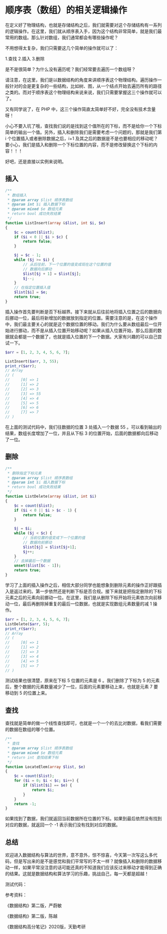# 顺序表（数组）的相关逻辑操作

在定义好了物理结构，也就是存储结构之后，我们就需要对这个存储结构有一系列的逻辑操作。在这里，我们就从顺序表入手，因为这个结构非常简单，就是我们最常用的数组。那么针对数组，我们通常都会有哪些操作呢？

不用想得太复杂，我们只需要这几个简单的操作就可以了：

1.查找
2.插入
3.删除

是不是很简单？为什么没有遍历呢？我们经常要去遍历一个数组呀？

请注意，在这里，我们是以数据结构的角度来讲顺序表这个物理结构。遍历操作一般针对的会是更复杂的一些结构，比如树、图，从一个结点开始去遍历所有的路径之类的。而对于顺序表这个物理结构来说来说，我们只需要掌握这三个操作就可以了。

又有同学说了，在 PHP 中，这三个操作简直太简单好不好，完全没有技术含量呀！

小心不要入坑了哦，查找我们说的是找到这个值所在的下标，而不是给你一个下标简单的输出一个值。另外，插入和删除我们是需要考虑一个问题的，那就是我们第 i 个位置插入或者删除数据之后，i+1 及其之后的数据是不是也要相应的移动呢？要小心，我们是插入和删除一个下标位置的内容，而不是修改替换这个下标的内容！！！

好吧，还是直接以实例来说明。

## 插入

```php
/**
 * 数组插入
 * @param array $list 顺序表数组
 * @param int $i 插入数据下标
 * @param mixed $e 数组元素
 * return bool 成功失败结果
 */
function ListInsert(array &$list, int $i, $e)
{
    $c = count($list);
    if ($i < 0 || $i > $c) {
        return false;
    }

    $j = $c - 1;
    while ($j >= $i) {
        // 从后往前，下一个位置的值变成现在这个位置的值
        // 数据向后挪动
        $list[$j + 1] = $list[$j];
        $j--;
    }
    // 在指定位置插入值
    $list[$i] = $e;
    return true;
}
```

插入操作首先要判断是否下标越界。接下来就从后往前地将插入位置之后的数据向后挪动一位，最后将新增加的数据放到指定的位置。需要注意的是，在这个操作中，我们最主要关心的就是这个数据位置的移动。我们为什么要从数组最后一位开始进行挪动，而不是从插入位置开始移动呢？如果从插入位置开始，那么后面的数据就会都是一个数据了，也就是插入位置的下一个数据。大家有兴趣的可以自己尝试一下。

```php
$arr = [1, 2, 3, 4, 5, 6, 7];

ListInsert($arr, 3, 55);
print_r($arr);
// Array
// (
//     [0] => 1
//     [1] => 2
//     [2] => 3
//     [3] => 55
//     [4] => 4
//     [5] => 5
//     [6] => 6
//     [7] => 7
// )
```

在上面的测试代码中，我们往数据的位置 3 处插入一个数据 55 。可以看到输出的结果，数组长度增加了一位，并且从下标 3 的位置开始，后面的数据都向后移动了一位。

## 删除

```php
/**
 * 删除指定下标元素
 * @param array $list 顺序表数组
 * @param int $i 插入数据下标
 * return bool 成功失败结果
 */
function ListDelete(array &$list, int $i)
{
    $c = count($list);
    if ($i < 0 || $i > $c - 1) {
        return false;
    }

    $j = $i;
    while ($j < $c) {
        // 当前位置的值变成下一个位置的值
        // 数据向前挪动
        $list[$j] = $list[$j+1];
        $j++;
    }
    // 去掉最后一个数据
    unset($list[$c - 1]);
    return true;
}
```

学习了上面的插入操作之后，相信大部分同学也能想象到删除元素的操作正好跟插入是返过来的。第一步依然还是判断下标是否合规。接下来就是把指定删除的下标元素之后的元素向前挪动一位。在这里，我们是从删除下标开始将元素依次向前移动一位，最后再删除掉重复的最后一位数据，也就是实现数组元素数量的减 1 操作。

```php
$arr = [1, 2, 3, 4, 5, 6, 7];
ListDelete($arr, 5);
print_r($arr);
// Array
// (
//     [0] => 1
//     [1] => 2
//     [2] => 3
//     [3] => 4
//     [4] => 5
//     [5] => 7
// )
```

测试结果也很清楚，原来在下标 5 位置的元素是 6 。我们删除了下标为 5 的元素后，整个数据的元素数量减少了一位，后面的元素要移动上来，也就是元素 7 要移动到 5 的位置上来。

## 查找

查找就是简单的做一个线性查找即可，也就是一个一个的去比对数据，看我们需要的数据在数组的哪个位置。

```php
/**
 * 查找
 * @param array $list 顺序表数组
 * @param mixed $e 数组元素
 * return int 查找结果下标
 */
function LocateElem(array $list, $e)
{
    $c = count($list);
    for ($i = 0; $i < $c; $i++) {
        if ($list[$i] == $e) {
            return $i;
        }
    }
    return -1;
}
```

如果找到了数据，我们就返回当前数据所在位置的下标。如果到最后依然没有找到对应的数据，就返回一个 -1 表示我们没有找到对应的数据。

## 总结

欢迎进入数据结构与算法的世界，意不意外，惊不惊喜，今天第一次写这么多代码，但是写出来的是不是感觉和我们平常写的不太一样？就像插入和删除的数据移动一样，如果平常没注意的话可能还真的不知道我们应该反过来移动才能得到正确的结果。这就是数据结构和算法学习的乐趣，挑战自己，每一天都是超越！

测试代码：


参考资料：

《数据结构》第二版，严蔚敏

《数据结构》第二版，陈越

《数据结构高分笔记》2020版，天勤考研